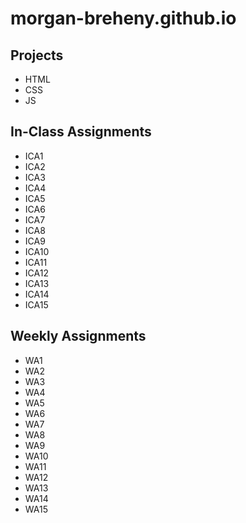 # morgan-breheny.github.io

## Projects
- HTML
- CSS
- JS

## In-Class Assignments
- ICA1
- ICA2
- ICA3
- ICA4 
- ICA5 
- ICA6
- ICA7
- ICA8
- ICA9
- ICA10
- ICA11
- ICA12
- ICA13
- ICA14
- ICA15

## Weekly Assignments
- WA1
- WA2
- WA3
- WA4
- WA5
- WA6
- WA7
- WA8
- WA9
- WA10
- WA11
- WA12
- WA13
- WA14
- WA15


 
